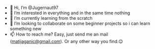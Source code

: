 - 👋 Hi, I’m @Jugernaut97
- 👀 I’m interested in everything and in the same time nothing
- 🌱 I’m currently learning from the scratch
- 💞️ I’m looking to collaborate on some beginner projects so i can learn something new 
- 📫 How to reach me? Easy, just send me an mail (matijaganic@gmail.com). Or any other way you find.😉

<!---
Jugernaut97/Jugernaut97 is a ✨ special ✨ repository because its `README.md` (this file) appears on your GitHub profile.
You can click the Preview link to take a look at your changes.
--->
